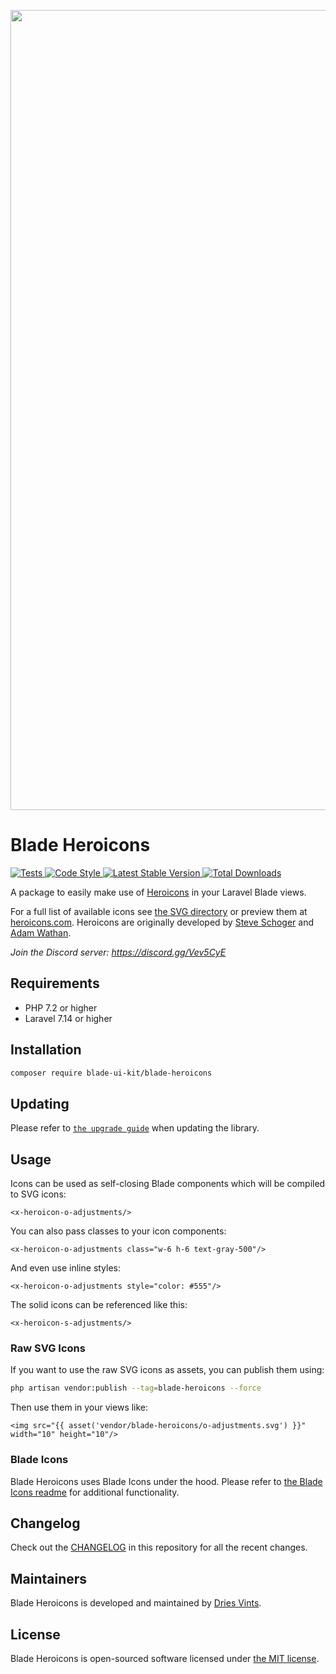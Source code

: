 <p align="center">
    <img src="https://github.com/blade-ui-kit/art/blob/main/socialcard-blade-heroicons.png" width="1280" title="Social Card Blade UI Kit">
</p>

# Blade Heroicons

<a href="https://github.com/blade-ui-kit/blade-heroicons/actions?query=workflow%3ATests">
    <img src="https://github.com/blade-ui-kit/blade-heroicons/workflows/Tests/badge.svg" alt="Tests">
</a>
<a href="https://github.com/blade-ui-kit/blade-heroicons/actions?query=workflow%3A%22Code+Style%22">
    <img src="https://github.com/blade-ui-kit/blade-heroicons/workflows/Code%20Style/badge.svg" alt="Code Style">
</a>
<a href="https://packagist.org/packages/blade-ui-kit/blade-heroicons">
    <img src="https://poser.pugx.org/blade-ui-kit/blade-heroicons/v/stable.svg" alt="Latest Stable Version">
</a>
<a href="https://packagist.org/packages/blade-ui-kit/blade-heroicons">
    <img src="https://poser.pugx.org/blade-ui-kit/blade-heroicons/d/total.svg" alt="Total Downloads">
</a>

A package to easily make use of [Heroicons](https://github.com/refactoringui/heroicons) in your Laravel Blade views.

For a full list of available icons see [the SVG directory](resources/svg) or preview them at [heroicons.com](https://heroicons.com/). Heroicons are originally developed by [Steve Schoger](https://twitter.com/steveschoger) and [Adam Wathan](https://twitter.com/adamwathan).

*Join the Discord server: https://discord.gg/Vev5CyE*

## Requirements

- PHP 7.2 or higher
- Laravel 7.14 or higher

## Installation

```bash
composer require blade-ui-kit/blade-heroicons
```

## Updating

Please refer to [`the upgrade guide`](UPGRADE.md) when updating the library.

## Usage

Icons can be used as self-closing Blade components which will be compiled to SVG icons:

```blade
<x-heroicon-o-adjustments/>
```

You can also pass classes to your icon components:

```blade
<x-heroicon-o-adjustments class="w-6 h-6 text-gray-500"/>
```

And even use inline styles:

```blade
<x-heroicon-o-adjustments style="color: #555"/>
```

The solid icons can be referenced like this:

```blade
<x-heroicon-s-adjustments/>
```

### Raw SVG Icons

If you want to use the raw SVG icons as assets, you can publish them using:

```bash
php artisan vendor:publish --tag=blade-heroicons --force
```

Then use them in your views like:

```blade
<img src="{{ asset('vendor/blade-heroicons/o-adjustments.svg') }}" width="10" height="10"/>
```

### Blade Icons

Blade Heroicons uses Blade Icons under the hood. Please refer to [the Blade Icons readme](https://github.com/blade-ui-kit/blade-icons) for additional functionality.

## Changelog

Check out the [CHANGELOG](CHANGELOG.md) in this repository for all the recent changes.

## Maintainers

Blade Heroicons is developed and maintained by [Dries Vints](https://driesvints.com).

## License

Blade Heroicons is open-sourced software licensed under [the MIT license](LICENSE.md).
